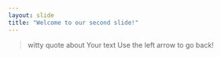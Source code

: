 ```yaml
---
layout: slide
title: "Welcome to our second slide!"
---
```

> witty quote about Your text
Use the left arrow to go back!
